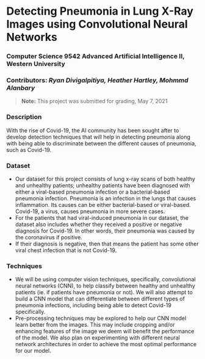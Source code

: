 # Detecting Pneumonia in Lung X-Ray Images using Convolutional Neural Networks

### Computer Science 9542 Advanced Artificial Intelligence II, Western University

### Contributors: *Ryan Divigalpitiya, Heather Hartley, Mohmmd Alanbary*

> **Note:** This project was submitted for grading, May 7, 2021

### Description

With the rise of Covid-19, the AI community has been sought after to develop detection techniques that will help in detecting pneumonia along with being able to discriminate between the different causes of pneumonia, such as Covid-19.

### Dataset

- Our dataset for this project consists of lung x-ray scans of both healthy and unhealthy patients; unhealthy patients have been diagnosed with either a viral-based pneumonia infection or a bacterial-based pneumonia infection. Pneumonia is an infection in the lungs that causes inflammation. Its causes can be either bacterial-based or viral-based. Covid-19, a virus, causes pneumonia in more severe cases.
- For the patients that had viral-induced pneumonia in our dataset, the dataset also includes whether they received a positive or negative diagnosis for Covid-19. In other words, their pneumonia was caused by the coronavirus if positive.
- If their diagnosis is negative, then that means the patient has some other viral chest infection that is not Covid-19.

### Techniques

- We will be using computer vision techniques, specifically, convolutional neural networks (CNN), to help classify between healthy and unhealthy patients (ie. if patients have pneumonia or not). We will also attempt to build a CNN model that can differentiate between different types of pneumonia infections, including being able to detect Covid-19 specifically.
- Pre-processing techniques may be explored to help our CNN model learn better from the images. This may include cropping and/or enhancing features of the image we deem will benefit the performance of the model. We also plan on experimenting with different neural network architectures in order to achieve the most optimal performance for our model.

